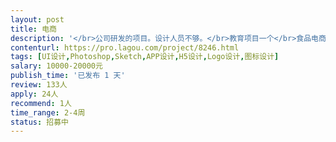 ```yaml
---                
layout: post       
title: 电商           
description: '</br>公司研发的项目。设计人员不够。</br>教育项目一个</br>食品电商一个</br>物流综合平台一个。</br>具体详聊。</br>报价为单个项目报价。</br>'     
contenturl: https://pro.lagou.com/project/8246.html      
tags: [UI设计,Photoshop,Sketch,APP设计,H5设计,Logo设计,图标设计]            
salary: 10000-20000元          
publish_time: '已发布 1 天'         
review: 133人                   
apply: 24人                   
recommend: 1人                   
time_range: 2-4周              
status: 招募中                  
---                 
```

